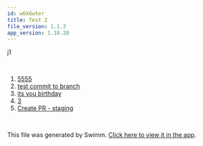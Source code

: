 ```yaml
---
id: w6k6wter
title: Test 2
file_version: 1.1.3
app_version: 1.18.28
---
```


<!-- Intro - Do not remove this comment -->
j1

<br/>

<!-- Steps - Do not remove this comment -->
1. [5555](5555.0rswcnca.sw.md)
2. [test commit to branch](test-commit-to-branch.10obx.sw.md)
3. [its you birthday](its-you-birthday.124mj6e8.sw.md)
4. [3](3.3hdgaazn.sw.md)
5. [Create PR - staging](create-pr-staging.42oy5.sw.md)


<br/>

This file was generated by Swimm. [Click here to view it in the app](http://localhost:5000/repos/Z2l0aHViJTNBJTNBc3ItZXh0ZW5zaW9uJTNBJTNBZG91ZWs=/playlists/w6k6wter).
